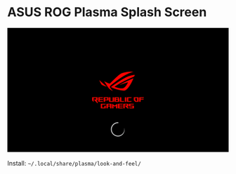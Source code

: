 # ASUS ROG Plasma Splash Screen

![Preview](./contents/previews/splash.png)

Install: `~/.local/share/plasma/look-and-feel/`
